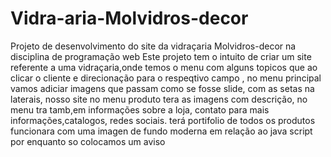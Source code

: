 # Vidra-aria-Molvidros-decor
Projeto de desenvolvimento do site da vidraçaria Molvidros-decor na disciplina de programação web
Este projeto tem o intuito de criar um site  referente a uma vidraçaria,onde temos o menu com alguns topicos  que ao clicar  o cliente e direcionação para o respeqtivo campo , no menu principal vamos adiciar imagens que passam  como se fosse slide, com as setas na laterais, nosso site  no menu produto tera as imagens com descrição,  no menu tra tamb,em informações sobre a loja, contato  para mais informações,catalogos,  redes sociais.
terá portifolio de todos os produtos
funcionara com uma imagen de fundo moderna
em relação ao java script por enquanto so colocamos um aviso

